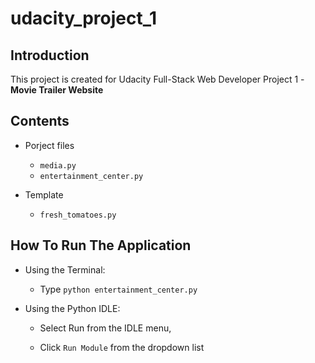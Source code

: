 # udacity_project_1

## Introduction

This project is created for Udacity Full-Stack Web Developer Project 1 - **Movie Trailer Website**


## Contents

* Porject files
  * `media.py`
  * `entertainment_center.py`

* Template
  * `fresh_tomatoes.py`



## How To Run The Application

* Using the Terminal:

  * Type `python entertainment_center.py`

* Using the Python IDLE:

  * Select Run from the IDLE menu,

  * Click `Run Module` from the dropdown list

